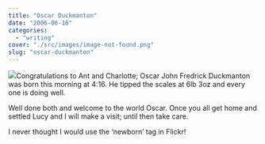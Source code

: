 ```yaml
---
title: "Oscar Duckmanton"
date: "2006-06-16"
categories: 
  - "writing"
cover: "./src/images/image-not-found.png"
slug: "oscar-duckmanton"
---
```


[![](/images/168422890_8302d1652f_m.jpg)](http://flickr.com/photos/70011121@N00/168422890 "Oscar")Congratulations to Ant and Charlotte; Oscar John Fredrick Duckmanton was born this morning at 4:16. He tipped the scales at 6lb 3oz and every one is doing well.

Well done both and welcome to the world Oscar. Once you all get home and settled Lucy and I will make a visit; until then take care.

I never thought I would use the ‘newborn’ tag in Flickr!
